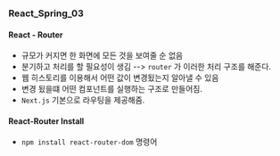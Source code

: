 ### React_Spring_03

#### React - Router
- 규모가 커지면 한 화면에 모든 것을 보여줄 순 없음
- 분기하고 처리를 할 필요성이 생김 --> `router` 가 이러한 처리 구조를 해준다.
- 웹 히스토리를 이용해서 어떤 값이 변경됬는지 알아낼 수 있음
- 변경 됬을떄 어떤 컴포넌트를 실행하는 구조로 만들어짐.
- `Next.js` 기본으로 라우팅을 제공해줌.

#### React-Router Install
- `npm install react-router-dom` 명령어